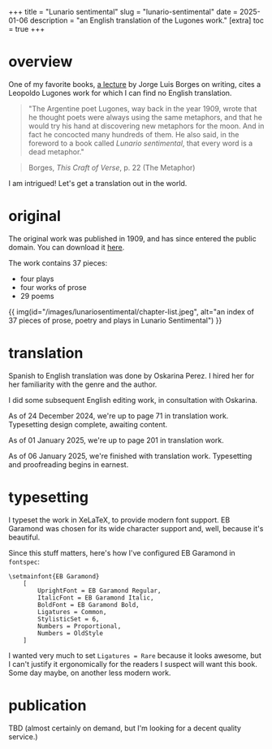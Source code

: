 +++
title = "Lunario sentimental"
slug = "lunario-sentimental"
date = 2025-01-06
description = "an English translation of the Lugones work."
[extra]
  toc = true
+++

# overview
One of my favorite books, [a lecture](https://nnix.com/reading/this-craft-of-verse/) by Jorge Luis Borges on writing, cites a Leopoldo Lugones work for which I can find no English translation.

> "The Argentine poet Lugones, way back in the year 1909, wrote that he thought poets were always using the same metaphors, and that he would try his hand at discovering new metaphors for the moon. And in fact he concocted many hundreds of them. He also said, in the foreword to a book called _Lunario sentimental_, that every word is a dead metaphor."

> Borges, _This Craft of Verse_, p. 22 (The Metaphor)

I am intrigued! Let's get a translation out in the world.

# original
The original work was published in 1909, and has since entered the public domain. You can download it [here](https://nnix.com/images/lunariosentimental/lunario_sentimental_original.pdf).

The work contains 37 pieces:
- four plays
- four works of prose
- 29 poems

{{ img(id="/images/lunariosentimental/chapter-list.jpeg", alt="an index of 37 pieces of prose, poetry and plays in Lunario Sentimental") }}

# translation
Spanish to English translation was done by Oskarina Perez. I hired her for her familiarity with the genre and the author.

I did some subsequent English editing work, in consultation with Oskarina.

As of 24 December 2024, we're up to page 71 in translation work. Typesetting design complete, awaiting content.

As of 01 January 2025, we're up to page 201 in translation work.

As of 06 January 2025, we're finished with translation work. Typesetting and proofreading begins in earnest.

# typesetting
I typeset the work in XeLaTeX, to provide modern font support. EB Garamond was chosen for its wide character support and, well, because it's beautiful.

Since this stuff matters, here's how I've configured EB Garamond in `fontspec`:
```
\setmainfont{EB Garamond}
    [
        UprightFont = EB Garamond Regular,
        ItalicFont = EB Garamond Italic,
        BoldFont = EB Garamond Bold,
        Ligatures = Common,
        StylisticSet = 6,
        Numbers = Proportional,
        Numbers = OldStyle
    ]
```
I wanted very much to set `Ligatures = Rare` because it looks awesome, but I can't justify it ergonomically for the readers I suspect will want this book. Some day maybe, on another less modern work.

# publication
TBD (almost certainly on demand, but I'm looking for a decent quality service.)